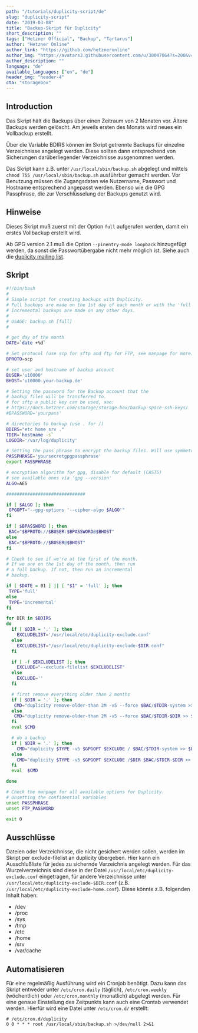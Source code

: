```yaml
---
path: "/tutorials/duplicity-script/de"
slug: "duplicity-script"
date: "2019-03-08"
title: "Backup-Skript für Duplicity"
short_description: ""
tags: ["Hetzner Official", "Backup", "Tartarus"]
author: "Hetzner Online"
author_link: "https://github.com/hetzneronline"
author_img: "https://avatars3.githubusercontent.com/u/30047064?s=200&v=4"
author_description: ""
language: "de"
available_languages: ["en", "de"]
header_img: "header-4"
cta: "storagebox"
---
```


## Introduction

Das Skript hält die Backups über einen Zeitraum von 2 Monaten vor. Ältere Backups werden gelöscht. Am jeweils ersten des Monats wird neues ein Vollbackup erstellt.

Über die Variable BDIRS können im Skript getrennte Backups für einzelne Verzeichnisse angelegt werden. Diese sollten dann entsprechend von Sicherungen darüberliegender Verzeichnisse ausgenommen werden.

Das Skript kann z.B. unter `/usr/local/sbin/backup.sh` abgelegt und mittels `chmod 755 /usr/local/sbin/backup.sh` ausführbar gemacht werden. Vor Benutzung müssen die Zugangsdaten wie Nutzername, Passwort und Hostname entsprechend angepasst werden. Ebenso wie die GPG Passphrase, die zur Verschlüsselung der Backups genutzt wird.

## Hinweise

Dieses Skript muß zuerst mit der Option `full` aufgerufen werden, damit ein erstes Vollbackup erstellt wird.

Ab GPG version 2.1 muß die Option `--pinentry-mode loopback` hinzugefügt werden, da sonst die Passwortübergabe nicht mehr möglich ist. Siehe auch die [duplicity mailing list](https://lists.launchpad.net/duplicity-team/msg02653.html).

## Skript

```bash
#!/bin/bash
#
# Simple script for creating backups with Duplicity.
# Full backups are made on the 1st day of each month or with the 'full' option.
# Incremental backups are made on any other days.
#
# USAGE: backup.sh [full]
#

# get day of the month
DATE=`date +%d`

# Set protocol (use scp for sftp and ftp for FTP, see manpage for more)
BPROTO=scp

# set user and hostname of backup account
BUSER='u10000'
BHOST='u10000.your-backup.de'

# Setting the password for the Backup account that the
# backup files will be transferred to.
# for sftp a public key can be used, see:
# https://docs.hetzner.com/storage/storage-box/backup-space-ssh-keys/
#BPASSWORD='yourpass'

# directories to backup (use . for /)
BDIRS="etc home srv ."
TDIR=`hostname -s`
LOGDIR='/var/log/duplicity'

# Setting the pass phrase to encrypt the backup files. Will use symmetrical keys in this case.
PASSPHRASE='yoursecretgpgpassphrase'
export PASSPHRASE

# encryption algorithm for gpg, disable for default (CAST5)
# see available ones via 'gpg --version'
ALGO=AES

##############################

if [ $ALGO ]; then
 GPGOPT="--gpg-options '--cipher-algo $ALGO'"
fi

if [ $BPASSWORD ]; then
 BAC="$BPROTO://$BUSER:$BPASSWORD@$BHOST"
else
 BAC="$BPROTO://$BUSER@$BHOST"
fi

# Check to see if we're at the first of the month.
# If we are on the 1st day of the month, then run
# a full backup. If not, then run an incremental
# backup.

if [ $DATE = 01 ] || [ "$1" = 'full' ]; then
 TYPE='full'
else
 TYPE='incremental'
fi

for DIR in $BDIRS
do
  if [ $DIR = '.' ]; then
    EXCLUDELIST='/usr/local/etc/duplicity-exclude.conf'
  else
    EXCLUDELIST="/usr/local/etc/duplicity-exclude-$DIR.conf"
  fi

  if [ -f $EXCLUDELIST ]; then
    EXCLUDE="--exclude-filelist $EXCLUDELIST"
  else
    EXCLUDE=''
  fi

  # first remove everything older than 2 months
  if [ $DIR = '.' ]; then
   CMD="duplicity remove-older-than 2M -v5 --force $BAC/$TDIR-system >> $LOGDIR/system.log"
  else
   CMD="duplicity remove-older-than 2M -v5 --force $BAC/$TDIR-$DIR >> $LOGDIR/$DIR.log"
  fi
  eval $CMD

  # do a backup
  if [ $DIR = '.' ]; then
    CMD="duplicity $TYPE -v5 $GPGOPT $EXCLUDE / $BAC/$TDIR-system >> $LOGDIR/system.log"
  else
    CMD="duplicity $TYPE -v5 $GPGOPT $EXCLUDE /$DIR $BAC/$TDIR-$DIR >> $LOGDIR/$DIR.log"
  fi
  eval  $CMD

done

# Check the manpage for all available options for Duplicity.
# Unsetting the confidential variables
unset PASSPHRASE
unset FTP_PASSWORD

exit 0
```

## Ausschlüsse

Dateien oder Verzeichnisse, die nicht gesichert werden sollen, werden im Skript per exclude-filelist an duplicity übergeben. Hier kann ein Ausschlußliste für jedes zu sichernde Verzeichnis angelegt werden. Für das Wurzelverzeichnis sind diese in der Datei `/usr/local/etc/duplicity-exclude.conf` eingetragen, für andere Verzeichnisse unter `/usr/local/etc/duplicity-exclude-$DIR.conf` (z.B. `/usr/local/etc/duplicity-exclude-home.conf`). Diese könnte z.B. folgenden Inhalt haben:

- /dev
- /proc
- /sys
- /tmp
- /etc
- /home
- /srv
- /var/cache

## Automatisieren

Für eine regelmäßig Ausführung wird ein Cronjob benötigt. Dazu kann das Skript entweder unter `/etc/cron.daily` (täglich), `/etc/cron.weekly` (wöchentlich) oder `/etc/cron.monthly` (monatlich) abgelegt werden. Für eine genaue Einstellung des Zeitpunkts kann auch eine Crontab verwendet werden. Hierfür wird eine Datei unter `/etc/cron.d/` erstellt:

```cron
# /etc/cron.d/duplicity
0 0 * * * root /usr/local/sbin/backup.sh >/dev/null 2>&1
```
